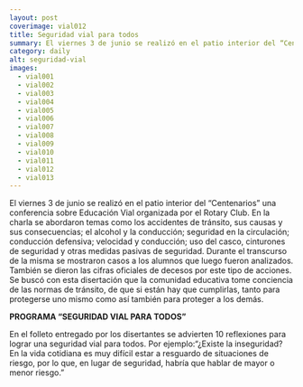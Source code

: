 ```yaml
---
layout: post
coverimage: vial012
title: Seguridad vial para todos
summary: El viernes 3 de junio se realizó en el patio interior del “Centenarios” una conferencia sobre Educación Vial organizada por el Rotary Club.
category: daily
alt: seguridad-vial
images:
  - vial001
  - vial002
  - vial003
  - vial004
  - vial005
  - vial006
  - vial007
  - vial008
  - vial009
  - vial010
  - vial011
  - vial012
  - vial013
---
```


El viernes 3 de junio se realizó en el patio interior del “Centenarios” una conferencia sobre Educación Vial organizada por el Rotary Club.
En la charla se abordaron temas como los accidentes de tránsito, sus causas y sus consecuencias; el alcohol y la conducción; seguridad en la circulación; conducción defensiva; velocidad y conducción; uso del casco, cinturones de seguridad y otras medidas pasivas de seguridad. Durante el transcurso de la misma se mostraron casos a los alumnos que luego fueron analizados. También se dieron las cifras oficiales de decesos por este tipo de acciones.
Se buscó con esta disertación que la comunidad educativa tome conciencia de las normas de tránsito, de que si están hay que cumplirlas, tanto para protegerse uno mismo como así también para proteger a los demás.

**PROGRAMA “SEGURIDAD VIAL PARA TODOS”**

En el folleto entregado por los disertantes se advierten 10 reflexiones para lograr una seguridad vial para todos. Por ejemplo:“¿Existe la inseguridad? En la vida cotidiana es muy difícil estar a resguardo de situaciones de riesgo, por lo que, en lugar de seguridad, habría que hablar de mayor o menor riesgo.”
